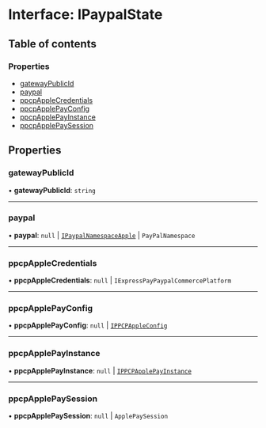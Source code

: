 # Interface: IPaypalState

## Table of contents

### Properties

- [gatewayPublicId](IPaypalState.md#gatewaypublicid)
- [paypal](IPaypalState.md#paypal)
- [ppcpAppleCredentials](IPaypalState.md#ppcpapplecredentials)
- [ppcpApplePayConfig](IPaypalState.md#ppcpapplepayconfig)
- [ppcpApplePayInstance](IPaypalState.md#ppcpapplepayinstance)
- [ppcpApplePaySession](IPaypalState.md#ppcpapplepaysession)

## Properties

### gatewayPublicId

• **gatewayPublicId**: `string`

___

### paypal

• **paypal**: ``null`` \| [`IPaypalNamespaceApple`](IPaypalNamespaceApple.md) \| `PayPalNamespace`

___

### ppcpAppleCredentials

• **ppcpAppleCredentials**: ``null`` \| `IExpressPayPaypalCommercePlatform`

___

### ppcpApplePayConfig

• **ppcpApplePayConfig**: ``null`` \| [`IPPCPAppleConfig`](IPPCPAppleConfig.md)

___

### ppcpApplePayInstance

• **ppcpApplePayInstance**: ``null`` \| [`IPPCPApplePayInstance`](IPPCPApplePayInstance.md)

___

### ppcpApplePaySession

• **ppcpApplePaySession**: ``null`` \| `ApplePaySession`
